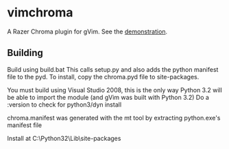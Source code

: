 # vimchroma

A Razer Chroma plugin for gVim. See the [demonstration](https://vimeo.com/175987019).

## Building

Build using build.bat
This calls setup.py and also adds the python manifest file to the pyd.
To install, copy the chroma.pyd file to site-packages.

You must build using Visual Studio 2008, this is the only way Python 3.2 will be able to import the module (and gVim was built with Python 3.2)
Do a :version to check for python3/dyn install

chroma.manifest was generated with the mt tool by extracting python.exe's manifest file

Install at C:\Python32\Lib\site-packages
